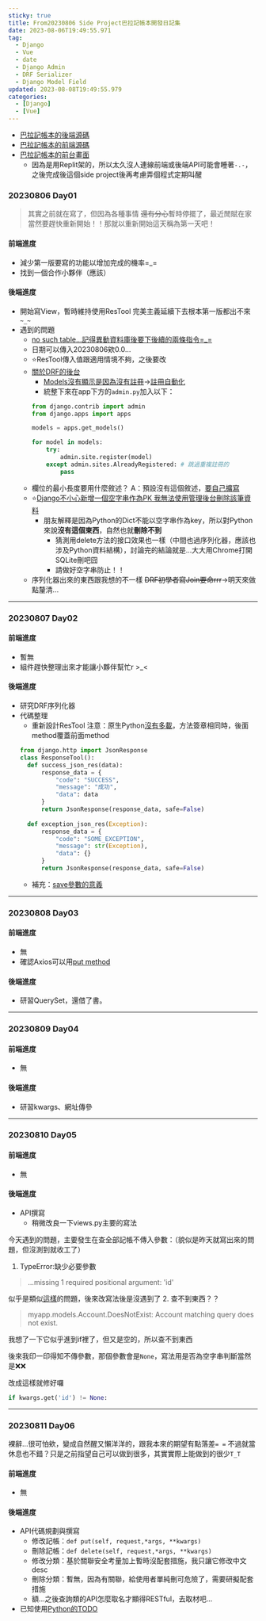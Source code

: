 ```yaml
---
sticky: true
title: From20230806 Side Project巴拉記帳本開發日記集
date: 2023-08-06T19:49:55.971
tag:
  - Django
  - Vue
  - date
  - Django Admin
  - DRF Serializer
  - Django Model Field
updated: 2023-08-08T19:49:55.979
categories:
  - [Django]
  - [Vue]
---
```

- [巴拉記帳本的後端源碼](https://github.com/x200706/BlahAccountBookAP)
- [巴拉記帳本的前端源碼](https://github.com/x200706/BlahAccountBook)
- [巴拉記帳本的前台畫面](https://blahaccountbook.chi200706.repl.co/)
  - 因為是用Replit架的，所以太久沒人連線前端或後端API可能會睡著`-.-`，之後完成後這個side project後再考慮弄個程式定期叫醒

### 20230806 Day01
> 其實之前就在寫了，但因為各種事情 ~~還有分心~~暫時停擺了，最近閒賦在家當然要趕快重新開始！！那就以重新開始這天稱為第一天吧！

#### 前端進度
- 減少第一版要寫的功能以增加完成的機率=_=
- 找到一個合作小夥伴（應該）

#### 後端進度
- 開始寫View，暫時維持使用ResTool 完美主義延續下去根本第一版都出不來`~_~`
- 遇到的問題
  - [no such table...記得異動資料庫後要下後續的兩條指令=_=](https://blog.csdn.net/qq_33654685/article/details/88573873)
  - 日期可以傳入20230806欸0.0...
  - ⭐ResTool傳入值跟適用情境不夠，之後要改
  - [關於DRF的後台](https://stackoverflow.com/questions/63652653/does-the-django-rest-framework-provide-an-admin-site-to-manage-models)
    - [Models沒有顯示是因為沒有註冊](https://stackoverflow.com/questions/2984987/model-not-showing-up-in-django-admin)->[註冊自動化](https://hackernoon.com/automatically-register-all-models-in-django-admin-django-tips-481382cf75e5)
    - 統整下來在app下方的`admin.py`加入以下：
    ```python
    from django.contrib import admin
    from django.apps import apps

    models = apps.get_models()

    for model in models:
        try:
            admin.site.register(model)
        except admin.sites.AlreadyRegistered: # 跳過重複註冊的
            pass
    ```
  - 欄位的最小長度要用什麼敘述？ A：預設沒有這個敘述，[要自己擴寫](https://stackoverflow.com/questions/15845116/how-to-set-min-length-for-models-textfield)
  - ⭐[Django不小心新增一個空字串作為PK 我無法使用管理後台刪除該筆資料](https://chat.openai.com/share/f8939787-a942-4e02-a4d1-eeccb4ce9507)
    - 朋友解釋是因為Python的Dict不能以空字串作為key，所以對Python來說**沒有這個東西**，自然也就**刪除不到**
      - 猜測用delete方法的接口效果也一樣（中間也過序列化器，應該也涉及Python資料結構），討論完的結論就是...大大用Chrome打開SQLite刪吧囧
      - 請做好空字串防止！！
  - 序列化器出來的東西跟我想的不一樣 ~~DRF初學者寫Join要命rrr~~->明天來做點釐清...

***
### 20230807 Day02
#### 前端進度
- 暫無
- 組件趕快整理出來才能讓小夥伴幫忙r >_<
#### 後端進度
- 研究DRF序列化器
- 代碼整理
  - 重新設計ResTool
  注意：原生Python[沒有多載](https://www.uj5u.com/houduan/288561.html)，方法簽章相同時，後面method覆蓋前面method
  ```py
  from django.http import JsonResponse
  class ResponseTool():
    def success_json_res(data):
        response_data = {
            "code": "SUCCESS",
            "message": "成功",
            "data": data
        }
        return JsonResponse(response_data, safe=False)
    
    def exception_json_res(Exception):
        response_data = {
            "code": "SOME_EXCEPTION",
            "message": str(Exception),
            "data": {}
        }
        return JsonResponse(response_data, safe=False)
  ```
    - 補充：[save參數的意義](https://dev.to/chryzcode/django-json-response-safe-false-4f9i)

***
### 20230808 Day03
#### 前端進度
- 無
- 確認Axios可以用[put method](https://rapidapi.com/guides/use-axios-put-patch-requests)
#### 後端進度
- 研習QuerySet，還借了書。

***
### 20230809 Day04
#### 前端進度
- 無
#### 後端進度
- 研習kwargs、網址傳參

***
### 20230810 Day05
#### 前端進度
- 無
#### 後端進度
- API撰寫
  - 稍微改良一下views.py主要的寫法

今天遇到的問題，主要發生在查全部記帳不傳入參數：（貌似是昨天就寫出來的問題，但沒測到就收工了）
1. TypeError:缺少必要參數
  >...missing 1 required positional argument: 'id'

  似乎是類似[這樣](https://stackoverflow.com/questions/69173337/i-have-this-error-delete-missing-1-required-positional-argument-id-when-i-c)的問題，後來改寫法後是沒遇到了
2. 查不到東西？？
  >myapp.models.Account.DoesNotExist: Account matching query does not exist.
  
  我想了一下它似乎進到if裡了，但又是空的，所以查不到東西
  
  後來我印一印得知不傳參數，那個參數會是`None`，寫法用是否為空字串判斷當然是❌❌

  改成這樣就修好囉
  ```py
  if kwargs.get('id') != None:
  ```

***
### 20230811 Day06
裸辭...很可怕欸，變成自然醒又懶洋洋的，跟我本來的期望有點落差`= =` 不過就當休息也不錯？只是之前指望自己可以做到很多，其實實際上能做到的很少`T_T`
#### 前端進度
- 無
#### 後端進度
- API代碼規劃與撰寫
  - 修改記帳：`def put(self, request,*args, **kwargs)`
  - 刪除記帳：`def delete(self, request,*args, **kwargs)`
  - 修改分類：基於關聯安全考量加上暫時沒配套措施，我只讓它修改中文desc
  - 刪除分類：暫無，因為有關聯，給使用者單純刪可危險了，需要研擬配套措施
  - 額...之後查詢類的API怎麼取名才顯得RESTful，去取材吧...
- 已知使用[Python的TODO](https://tw-google-styleguide.readthedocs.io/en/latest/google-python-styleguide/python_style_rules.html)